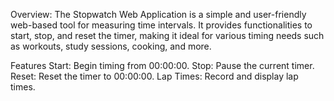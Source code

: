 Overview:
The Stopwatch Web Application is a simple and user-friendly web-based tool for measuring time intervals. It provides functionalities to start, stop, and reset the timer, making it ideal for various timing needs such as workouts, study sessions, cooking, and more.

Features
Start: Begin timing from 00:00:00.
Stop: Pause the current timer.
Reset: Reset the timer to 00:00:00.
Lap Times: Record and display lap times.
